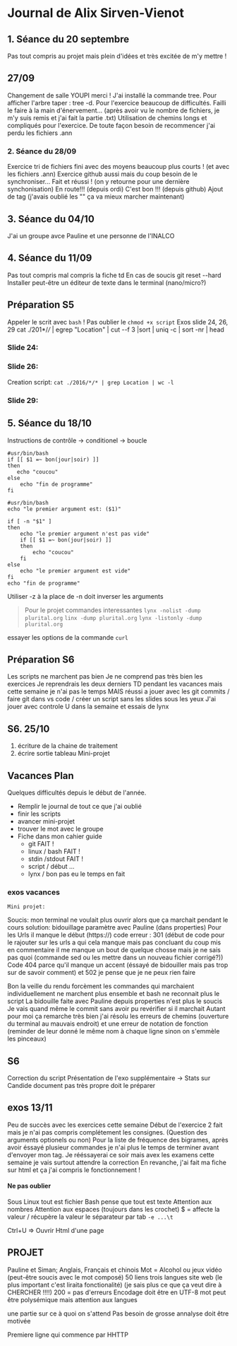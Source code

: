 # Journal de Alix Sirven-Vienot 
## 1. Séance du 20 septembre

Pas tout compris au projet mais plein d'idées et très excitée de m'y mettre ! 

## 27/09
Changement de salle YOUPI merci !
J'ai installé la commande tree. 
Pour afficher l'arbre taper : tree -d.
Pour l'exercice beaucoup de difficultés. Failli le faire à la main d'énervement... (après avoir vu le nombre de fichiers, je m'y suis remis et j'ai fait la partie .txt)
Utilisation de chemins longs et compliqués pour l'exercice. De toute façon besoin de recommencer j'ai perdu les fichiers .ann

### 2. Séance du 28/09
Exercice tri de fichiers fini avec des moyens beaucoup plus courts ! (et avec les fichiers .ann)
Exercice github aussi mais du coup besoin de le synchroniser...
Fait et réussi ! (on y retourne pour une dernière synchonisation)
En route!!! (depuis ordi)
C'est bon !!! (depuis github) 
Ajout de tag (j'avais oublié les "" ça va mieux marcher maintenant)

## 3. Séance du 04/10
J'ai un groupe avce Pauline et une personne de l'INALCO


## 4. Séance du 11/09

Pas tout compris mal compris la fiche td 
En cas de soucis git reset --hard
Installer peut-être un éditeur de texte dans le terminal (nano/micro?)


## Préparation S5

Appeler le scrit avec `bash` !
Pas oublier le `chmod +x script`
Exos slide 24, 26, 29
cat ./201*/*/* | egrep "Location" | cut --f 3 |sort | uniq -c | sort -nr | head


### Slide 24:

### Slide 26:
Creation script:
`cat ./2016/*/* | grep Location | wc -l`

### Slide 29:


## 5. Séance du 18/10
Instructions de contrôle
-> conditionel
-> boucle
```
#usr/bin/bash
if [[ $1 =~ bon(jour|soir) ]]
then
   echo "coucou"
else
    echo "fin de programme"
fi
```

```
#usr/bin/bash
echo "le premier argument est: ($1)"

if [ -n "$1" ]
then
    echo "le premier argument n'est pas vide"
    if [[ $1 =~ bon(jour|soir) ]]
    then
        echo "coucou"
    fi
else
    echo "le premier argument est vide"
fi
echo "fin de programme"
```
Utiliser -z à la place de -n doit inverser les arguments

> Pour le projet
commandes interessantes
`lynx -nolist -dump plurital.org`
`linx -dump plurital.org`
`lynx -listonly -dump plurital.org`

essayer les options de la commande `curl`


## Préparation S6  
Les scripts ne marchent pas bien 
Je ne comprend pas très bien les exercices 
Je reprendrais les deux derniers TD pendant les vacances mais cette semaine je n'ai pas le temps 
MAIS réussi a jouer avec les git commits / faire git dans vs code / créer un script sans les slides sous les yeux
J'ai jouer avec controle U dans la semaine et essais de lynx 

## S6. 25/10 

1. écriture de la chaine de traitement 
2. écrire sortie tableau 
Mini-projet 


## Vacances Plan 
Quelques difficultés depuis le début de l'année. 
- Remplir le journal de tout ce que j'ai oublié 
- finir les scripts 
- avancer mini-projet
- trouver le mot avec le groupe  
- Fiche dans mon cahier guide 
    - git FAIT !
    - linux / bash FAIT !
    - stdin /stdout FAIT !
    - script / début ...
    - lynx / bon pas eu le temps en fait 

### exos vacances 
    Mini projet: 
Soucis: mon terminal ne voulait plus ouvrir alors que ça marchait pendant le cours 
solution: bidouillage paramètre avec Pauline (dans properties)
Pour les Urls il manque le début (https://) code erreur : 301 (début de code pour le rajouter sur les urls a qui cela manque mais pas concluant du coup mis en commentaire il me manque un bout de quelque chosse mais je ne sais pas quoi (commande sed ou les mettre dans un nouveau fichier corrigé?))
Code 404 parce qu'il manque un accent (éssayé de bidouiller mais pas trop sur de savoir comment)
et 502 je pense que je ne peux rien faire 

Bon la veille du rendu forcèment les commandes qui marchaient individuellement ne marchent plus ensemble et bash ne reconnait plus le script 
La bidouille faite avec Pauline depuis properties n'est plus le soucis 
Je vais quand même le commit sans avoir pu revérifier si il marchait
Autant pour moi ça remarche très bien j'ai résolu les erreurs de chemins (ouverture du terminal au mauvais endroit) et une erreur de notation de fonction (reminder de leur donné le même nom à chaque ligne sinon on s'emmèle les pinceaux)

## S6 
Correction du script 
Présentation de l'exo supplémentaire 
-> Stats sur Candide 
document pas très propre doit le préparer 


## exos 13/11 
Peu de succès avec les exercices cette semaine 
Début de l'exercice 2 fait mais je n'ai pas compris complétement les consignes. (Question des arguments optionels ou non) 
Pour la liste de fréquence des bigrames, après avoir éssayé plusieur commandes je n'ai plus le temps de terminer avant d'envoyer mon tag. 
Je rééssayerai ce soir mais avex les examens cette semaine je vais surtout attendre la correction 
En revanche, j'ai fait ma fiche sur html et ça j'ai compris le fonctionnement ! 








#### Ne pas oublier
Sous Linux tout est fichier
Bash pense que tout est texte Attention aux nombres
Attention aux espaces (toujours dans les crochet)
$ = affecte la valeur / récupère la valeur 
le séparateur par tab `-e ...\t`


Ctrl+U => Ouvrir Html d'une page


## PROJET 
Pauline et Siman; Anglais, Français et chinois
Mot = Alcohol ou jeux vidéo (peut-être soucis avec le mot composé) 
50 liens 
trois langues 
site web (le plus important c'est liraita fonctionalité) (je sais plus ce que ça veut dire à CHERCHER !!!!)
200 = pas d'erreurs 
Encodage doit être en UTF-8 
mot peut être polysémique mais attention aux langues 

une partie sur ce à quoi on s'attend 
Pas besoin de grosse annalyse doit être motivée 

Premiere ligne qui commence par HHTTP 


